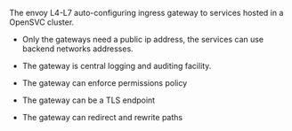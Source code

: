 The envoy L4-L7 auto-configuring ingress gateway to services hosted in a
OpenSVC cluster.

* Only the gateways need a public ip address, the services can use backend
  networks addresses.

* The gateway is central logging and auditing facility.

* The gateway can enforce permissions policy

* The gateway can be a TLS endpoint

* The gateway can redirect and rewrite paths
